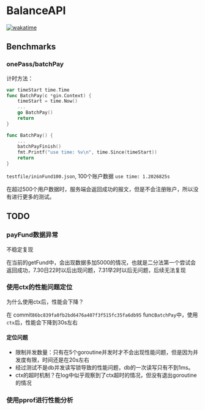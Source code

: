 # BalanceAPI
[![wakatime](https://wakatime.com/badge/user/2a98216d-462c-465e-b3a8-fcfb22e79aac/project/0da5d80c-4904-487d-86c6-79bfc06c51df.svg)](https://wakatime.com/badge/user/2a98216d-462c-465e-b3a8-fcfb22e79aac/project/0da5d80c-4904-487d-86c6-79bfc06c51df)


## Benchmarks
### onePass/batchPay
计时方法：
```go
var timeStart time.Time
func BatchPay(c *gin.Context) {
    timeStart = time.Now()
    ...
    go BatchPay()
    return
}
 
func BatchPay() {
    ...
    batchPayFinish()
    fmt.Printf("use time: %v\n", time.Since(timeStart))
    return
}
```
`testfile/ininFund100.json`, 100个账户数据 `use time: 1.2026825s`

在超过500个用户数据时，服务端会返回成功的报文，但是不会注册账户，所以没有进行更多的测试。


## TODO
### payFund数据异常

不稳定复现

在当前的getFund中，会出现数据多加5000的情况，也就是二分法第一个尝试会返回成功，7.30日22时以后出现问题，7.31早2时以后无问题，后续无法复现

### 使用ctx的性能问题定位

为什么使用ctx后，性能会下降？

在 commit`86bc839fa0fb2bd6476a407f3f515fc35fa6db95` func`BatchPay`中，使用`ctx`后，性能会下降到30s左右

#### 定位问题

- 限制并发数量：只有在5个goroutine并发时才不会出现性能问题，但是因为并发度有限，时间还是在20s左右
- 经过测试不是db并发读写锁导致的性能问题，db的一次读写只有不到1ms。
- ctx的超时机制？在log中似乎观察到了ctx超时的情况，但没有退出goroutine的情况

### 使用pprof进行性能分析

